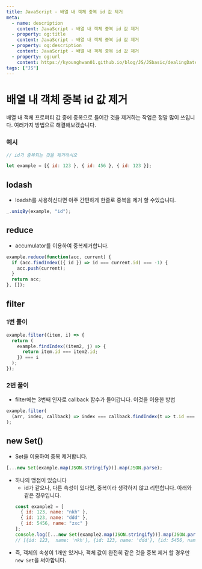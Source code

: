 ```yaml
---
title: JavaScript - 배열 내 객체 중복 id 값 제거
meta:
  - name: description
    content: JavaScript - 배열 내 객체 중복 id 값 제거
  - property: og:title
    content: JavaScript - 배열 내 객체 중복 id 값 제거
  - property: og:description
    content: JavaScript - 배열 내 객체 중복 id 값 제거
  - property: og:url
    content: https://kyounghwan01.github.io/blog/JS/JSbasic/dealingDate/
tags: ["JS"]
---
```


# 배열 내 객체 중복 id 값 제거

배열 내 객체 프로퍼티 값 중에 중복으로 들어간 것을 제거하는 작업은 정말 많이 쓰입니다.
여러가지 방법으로 해결해보겠습니다.

### 예시

```js
// id가 중복되는 것을 제거하시오

let example = [{ id: 123 }, { id: 456 }, { id: 123 }];
```

## lodash

- loadsh를 사용하신다면 아주 간편하게 한줄로 중복을 제거 할 수있습니다.

```js
_.uniqBy(example, "id");
```

## reduce

- accumulator를 이용하여 중복제거합니다.

```js
example.reduce(function(acc, current) {
  if (acc.findIndex(({ id }) => id === current.id) === -1) {
    acc.push(current);
  }
  return acc;
}, []);
```

## filter

### 1번 풀이

```js
example.filter((item, i) => {
  return (
    example.findIndex((item2, j) => {
      return item.id === item2.id;
    }) === i
  );
});
```

### 2번 풀이

- filter에는 3번째 인자로 callback 함수가 들어갑니다. 이것을 이용한 방법

```js
example.filter(
  (arr, index, callback) => index === callback.findIndex(t => t.id === arr.id)
);
```

## new Set()

- Set을 이용하여 중복 제거합니다.

```js
[...new Set(example.map(JSON.stringify))].map(JSON.parse);
```

- 하나의 맹점이 있습니다
  - id가 같으나, 다른 속성이 있다면, 중복이라 생각하지 않고 리턴합니다. 아래와 같은 경우입니다.
  ```js
  const example2 = [
    { id: 123, name: "nkh" },
    { id: 123, name: "ddd" },
    { id: 5456, name: "zxc" }
  ];
  console.log([...new Set(example2.map(JSON.stringify))].map(JSON.parse));
  // [{id: 123,  name: 'nkh'}, {id: 123, name: 'ddd'}, {id: 5456, name: 'zxc'}]
  ```
- 즉, 객체의 속성이 1개만 있거나, 객체 값이 완전히 같은 것을 중복 제거 할 경우만 `new Set`을 써야합니다.

<TagLinks />

<Comment />
